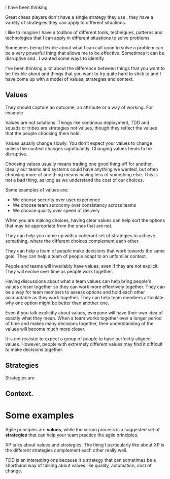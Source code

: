 I have been thinking

Great chess players don't have a single strategy they use , they have a variety of strategies they can apply to different situations. 

I like to imagine I have a toolbox of different tools, techniques, patterns and technologies that I can apply in different situations to solve problems. 

Sometimes being flexible about what I can call upon to solve a problem can be a very powerful thing that allows me to be effective. Sometimes it can be disruptive and . I wanted some ways to identify 

I've been thinking a lot about the difference between things that you want to be flexible about and things that you want to try quite hard to stick to and I have come up with a model of values, strategies and context. 

## Values 
They should capture an outcome, an attribute or a way of working. For example 

Values are not solutions. Things like continous deployment, TDD and squads or tribes are strategies not values, though they reflect the values that the people choosing them hold. 

Values usually change slowly. You don't expect your values to change unless the context changes significantly. Changing values tends to be disruptive. 

Choosing values usually means trading one good thing off for another. Ideally our teams and systems could have anything we wanted, but often choosing more of one thing means having less of something else. This is not a bad thing, as long as we understand the cost of our choices. 

Some examples of values are:
* We choose security over user experience
* We choose team autonomy over consistency across teams
* We choose quality over speed of delivery

When you are making choices, having clear values can help sort the options that may be appropriate from the ones that are not. 

They can help you come up with a coherant set of strategies to achieve something, where the different choices complement each other.

They can help a team of people make decisions that work towards the same goal. They can help a team of people adapt to an unfamilar context. 

People and teams will invariably have values, even if they are not explicit. They will evolve over time as people work together. 

Having discussions about what a team values can help bring people's values closer together so they can work more effectively together. They can be a way for team members to assess options and hold each other accountable as they work together. They can help team members articulate why one option might be better than another one. 

Even if you talk explicitly about values, everyone will have their own idea of exactly what they mean. When a team works together over a longer period of time and makes many decisions together, their understanding of the values will become much more closer. 

It is not realistic to expect a group of people to have perfectly aligned values. However, people with extremely different values may find it difficult to make decisions together. 


## Strategies

Strategies are 

## Context. 

# Some examples
Agile principles are **values**, while the scrum process  is a suggested set of **strategies** that can help your team practice the agile principles.

XP talks about values and strategies. The thing I particularly like about XP is the different strategies complement each other really well. 

TDD is an interesting one because it a strategy that can sometimes be a shorthand way of talking about values like quality, automation, cost of change. 